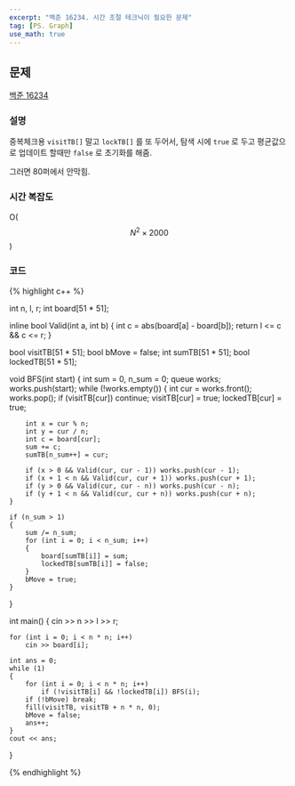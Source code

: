 ```yaml
---
excerpt: "백준 16234. 시간 조절 테크닉이 필요한 문제"
tag: [PS. Graph]
use_math: true
---
```


## 문제

[백준 16234](https://www.acmicpc.net/problem/16234)



### 설명

중복체크용 ```visitTB[]``` 말고 ```lockTB[]``` 를 또 두어서, 탐색 시에 ```true``` 로 두고 평균값으로 업데이트 할때만 ```false``` 로 초기화를 해줌.

그러면 80퍼에서 안막힘.



### 시간 복잡도

O($$N^2 \times 2000$$)


### 코드

{% highlight c++ %}

int n, l, r;
int board[51 * 51];

inline bool Valid(int a, int b) {
	int c = abs(board[a] - board[b]);
	return l <= c && c <= r;
}

bool visitTB[51 * 51]; bool bMove = false;
int sumTB[51 * 51]; bool lockedTB[51 * 51];

void BFS(int start)
{
	int sum = 0, n_sum = 0;
	queue<int> works;
	works.push(start);
	while (!works.empty())
	{
		int cur = works.front(); works.pop();
		if (visitTB[cur]) continue;
		visitTB[cur] = true;
		lockedTB[cur] = true;

		int x = cur % n;
		int y = cur / n;
		int c = board[cur];
		sum += c;
		sumTB[n_sum++] = cur;
	
		if (x > 0 && Valid(cur, cur - 1)) works.push(cur - 1);
		if (x + 1 < n && Valid(cur, cur + 1)) works.push(cur + 1);
		if (y > 0 && Valid(cur, cur - n)) works.push(cur - n);
		if (y + 1 < n && Valid(cur, cur + n)) works.push(cur + n);
	}
	
	if (n_sum > 1)
	{
		sum /= n_sum;
		for (int i = 0; i < n_sum; i++)
		{
			board[sumTB[i]] = sum;
			lockedTB[sumTB[i]] = false;
		}
		bMove = true;
	}
}

int main()
{
	cin >> n >> l >> r;

	for (int i = 0; i < n * n; i++)
		cin >> board[i];
	
	int ans = 0;
	while (1)
	{
		for (int i = 0; i < n * n; i++)
			if (!visitTB[i] && !lockedTB[i]) BFS(i);
		if (!bMove) break;
		fill(visitTB, visitTB + n * n, 0);
		bMove = false;
		ans++;
	}
	cout << ans;
}

{% endhighlight %}